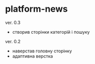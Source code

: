 # platform-news
ver. 0.3
  - створив сторінки категорій і пошуку
  
ver. 0.2
  - наверстав головну сторінку
  - адаптивна верстка
  